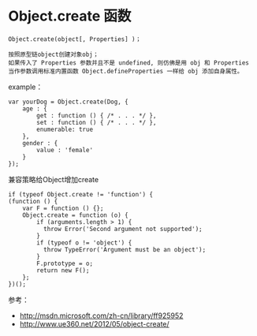 # Object.create 函数


    Object.create(object[, Properties] )；

    按照原型链object创建对象obj；
    如果传入了 Properties 参数并且不是 undefined, 则仿佛是用 obj 和 Properties 当作参数调用标准内置函数 Object.defineProperties 一样给 obj 添加自身属性。


example：

    var yourDog = Object.create(Dog, {  
        age : {  
            get : function () { /* . . . */ },  
            set : function () { /* . . . */ },  
            enumerable: true  
        },  
        gender : {  
            value : 'female'  
        }  
    });

兼容策略给Object增加create

    if (typeof Object.create != 'function') {
    (function () {
        var F = function () {};
        Object.create = function (o) {
            if (arguments.length > 1) { 
              throw Error('Second argument not supported');
            }
            if (typeof o != 'object') { 
              throw TypeError('Argument must be an object');
            }
            F.prototype = o;
            return new F();
        };
    })();

参考：

- http://msdn.microsoft.com/zh-cn/library/ff925952
- http://www.ue360.net/2012/05/object-create/
